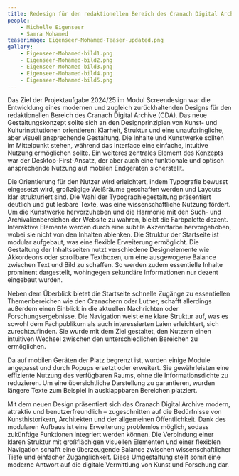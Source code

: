 ```yaml
---
title: Redesign für den redaktionellen Bereich des Cranach Digital Archive
people:
    - Michelle Eigenseer
    - Samra Mohamed
teaserimage: Eigenseer-Mohamed-Teaser-updated.png
gallery:
    - Eigenseer-Mohamed-bild1.png
    - Eigenseer-Mohamed-bild2.png
    - Eigenseer-Mohamed-bild3.png
    - Eigenseer-Mohamed-bild4.png
    - Eigenseer-Mohamed-bild5.png
---
```


Das Ziel der Projektaufgabe 2024/25 im Modul Screendesign war die Entwicklung eines modernen und zugleich zurückhaltenden Designs für den redaktionellen Bereich des Cranach Digital Archive (CDA). Das neue Gestaltungskonzept sollte sich an den Designprinzipien von Kunst- und Kulturinstitutionen orientieren: Klarheit, Struktur und eine unaufdringliche, aber visuell ansprechende Gestaltung. Die Inhalte und Kunstwerke sollten im Mittelpunkt stehen, während das Interface eine einfache, intuitive Nutzung ermöglichen sollte. Ein weiteres zentrales Element des Konzepts war der Desktop-First-Ansatz, der aber auch eine funktionale und optisch ansprechende Nutzung auf mobilen Endgeräten sicherstellt.

Die Orientierung für den Nutzer wird erleichtert, indem Typografie bewusst eingesetzt wird, großzügige Weißräume geschaffen werden und Layouts klar strukturiert sind. Die Wahl der Typographiegestaltung präsentiert deutlich und gut lesbare Texte, was eine wissenschaftliche Nutzung fördert. Um die Kunstwerke hervorzuheben und die Harmonie mit den Such- und Archivalienbereichen der Website zu wahren, bleibt die Farbpalette dezent. Interaktive Elemente werden durch eine subtile Akzentfarbe hervorgehoben, wobei sie nicht von den Inhalten ablenken. Die Struktur der Startseite ist modular aufgebaut, was eine flexible Erweiterung ermöglicht. Die Gestaltung der Inhaltsseiten nutzt verschiedene Designelemente wie Akkordeons oder scrollbare Textboxen, um eine ausgewogene Balance zwischen Text und Bild zu schaffen. So werden zudem essentielle Inhalte prominent dargestellt, wohingegen sekundäre Informationen nur dezent eingebaut wurden.

Neben dem Überblick bietet die Startseite schnelle Zugänge zu essentiellen Themenbereichen wie den Cranachern oder Luther, schafft allerdings außerdem einen Einblick in die aktuellen Nachrichten oder Forschungsergebnisse. Die Navigation weist eine klare Struktur auf, was es sowohl dem Fachpublikum als auch interessierten Laien erleichtert, sich zurechtzufinden. Sie wurde mit dem Ziel gestaltet, den Nutzern einen intuitiven Wechsel zwischen den unterschiedlichen Bereichen zu ermöglichen.

Da auf mobilen Geräten der Platz begrenzt ist, wurden einige Module angepasst und durch Popups ersetzt oder erweitert. Sie gewährleisten eine effiziente Nutzung des verfügbaren Raums, ohne die Informationsdichte zu reduzieren. Um eine übersichtliche Darstellung zu garantieren, wurden längere Texte zum Beispiel in ausklappbaren Bereichen platziert.

Mit dem neuen Design präsentiert sich das Cranach Digital Archive modern, attraktiv und benutzerfreundlich – zugeschnitten auf die Bedürfnisse von Kunsthistorikern, Architekten und der allgemeinen Öffentlichkeit. Dank des modularen Aufbaus ist eine Erweiterung problemlos möglich, sodass zukünftige Funktionen integriert werden können.  Die Verbindung einer klaren Struktur mit großflächigen visuellen Elementen und einer flexiblen Navigation schafft eine überzeugende Balance zwischen wissenschaftlicher Tiefe und einfacher Zugänglichkeit.  Diese Umgestaltung stellt somit eine moderne Antwort auf die digitale Vermittlung von Kunst und Forschung dar. 
